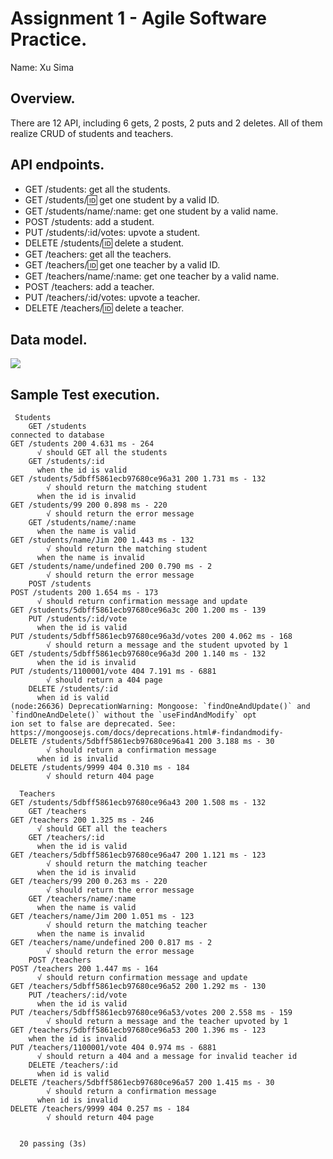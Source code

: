 # Assignment 1 - Agile Software Practice.

Name: Xu Sima

## Overview.

There are 12 API, including 6 gets, 2 posts, 2 puts and 2 deletes.
All of them realize CRUD of students and teachers. 

## API endpoints.

+ GET /students: get all the students.
+ GET /students/:id: get one student by a valid ID.
+ GET /students/name/:name: get one student by a valid name.
+ POST /students: add a student.
+ PUT /students/:id/votes: upvote a student.
+ DELETE /students/:id: delete a student.
+ GET /teachers: get all the teachers.
+ GET /teachers/:id: get one teacher by a valid ID.
+ GET /teachers/name/:name: get one teacher by a valid name.
+ POST /teachers: add a teacher.
+ PUT /teachers/:id/votes: upvote a teacher.
+ DELETE /teachers/:id: delete a teacher.

## Data model.

![][datamodel]

## Sample Test execution.

~~~
 Students
    GET /students
connected to database
GET /students 200 4.631 ms - 264
      √ should GET all the students
    GET /students/:id
      when the id is valid
GET /students/5dbff5861ecb97680ce96a31 200 1.731 ms - 132
        √ should return the matching student
      when the id is invalid
GET /students/99 200 0.898 ms - 220
        √ should return the error message
    GET /students/name/:name
      when the name is valid
GET /students/name/Jim 200 1.443 ms - 132
        √ should return the matching student
      when the name is invalid
GET /students/name/undefined 200 0.790 ms - 2
        √ should return the error message
    POST /students
POST /students 200 1.654 ms - 173
      √ should return confirmation message and update
GET /students/5dbff5861ecb97680ce96a3c 200 1.200 ms - 139
    PUT /students/:id/vote
      when the id is valid
PUT /students/5dbff5861ecb97680ce96a3d/votes 200 4.062 ms - 168
        √ should return a message and the student upvoted by 1
GET /students/5dbff5861ecb97680ce96a3d 200 1.140 ms - 132
      when the id is invalid
PUT /students/1100001/vote 404 7.191 ms - 6881
        √ should return a 404 page
    DELETE /students/:id
      when id is valid
(node:26636) DeprecationWarning: Mongoose: `findOneAndUpdate()` and `findOneAndDelete()` without the `useFindAndModify` opt
ion set to false are deprecated. See: https://mongoosejs.com/docs/deprecations.html#-findandmodify-
DELETE /students/5dbff5861ecb97680ce96a41 200 3.188 ms - 30
        √ should return a confirmation message
      when id is invalid
DELETE /students/9999 404 0.310 ms - 184
        √ should return 404 page

  Teachers
GET /students/5dbff5861ecb97680ce96a43 200 1.508 ms - 132
    GET /teachers
GET /teachers 200 1.325 ms - 246
      √ should GET all the teachers
    GET /teachers/:id
      when the id is valid
GET /teachers/5dbff5861ecb97680ce96a47 200 1.121 ms - 123
        √ should return the matching teacher
      when the id is invalid
GET /teachers/99 200 0.263 ms - 220
        √ should return the error message
    GET /teachers/name/:name
      when the name is valid
GET /teachers/name/Jim 200 1.051 ms - 123
        √ should return the matching teacher
      when the name is invalid
GET /teachers/name/undefined 200 0.817 ms - 2
        √ should return the error message
    POST /teachers
POST /teachers 200 1.447 ms - 164
      √ should return confirmation message and update
GET /teachers/5dbff5861ecb97680ce96a52 200 1.292 ms - 130
    PUT /teachers/:id/vote
      when the id is valid
PUT /teachers/5dbff5861ecb97680ce96a53/votes 200 2.558 ms - 159
        √ should return a message and the teacher upvoted by 1
GET /teachers/5dbff5861ecb97680ce96a53 200 1.396 ms - 123
    when the id is invalid
PUT /teachers/1100001/vote 404 0.974 ms - 6881
      √ should return a 404 and a message for invalid teacher id
    DELETE /teachers/:id
      when id is valid
DELETE /teachers/5dbff5861ecb97680ce96a57 200 1.415 ms - 30
        √ should return a confirmation message
      when id is invalid
DELETE /teachers/9999 404 0.257 ms - 184
        √ should return 404 page


  20 passing (3s)

~~~

[datamodel]: ./Datamodel.PNG